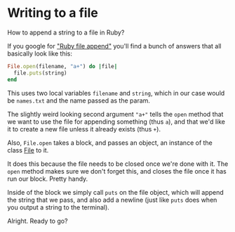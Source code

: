 # Writing to a file

How to append a string to a file in Ruby?

If you google for <a href="http://google.com?q=Ruby+file+append">"Ruby file append"</a>
you'll find a bunch of answers that all basically look like this:

```ruby
File.open(filename, "a+") do |file|
  file.puts(string)
end
```

This uses two local variables `filename` and `string`, which in our case would
be `names.txt` and the name passed as the param.

The slightly weird looking second argument `"a+"` tells the `open` method that
we want to use the file for appending something (thus `a`), and that we'd like
it to create a new file unless it already exists (thus `+`).

Also, `File.open` takes a block, and passes an object, an instance of the class
<a href="http://ruby-doc.org/core-2.2.0/File.html">File</a> to it.

It does this because the file needs to be closed once we're done with it. The
`open` method makes sure we don't forget this, and closes the file once it has
run our block.  Pretty handy.

Inside of the block we simply call `puts` on the file object, which will append
the string that we pass, and also add a newline (just like `puts` does when you
output a string to the terminal).

Alright. Ready to go?

